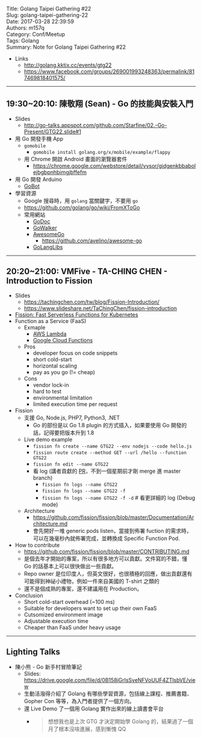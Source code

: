 Title: Golang Taipei Gathering #22  
Slug: golang-taipei-gathering-22  
Date: 2017-03-28 22:39:59  
Authors: m157q  
Category: Conf/Meetup  
Tags: Golang  
Summary: Note for Golang Taipei Gathering #22  
  
  
+ Links  
    + <http://golang.kktix.cc/events/gtg22>  
    + <https://www.facebook.com/groups/269001993248363/permalink/817469818401575/>  
  
---  
  
## 19:30~20:10: 陳敬翔 (Sean) - Go 的技能與安裝入門  
  
+ Slides  
    + <http://go-talks.appspot.com/github.com/Starfine/02.-Go-Present/GTG22.slide#1>  
+ 用 Go 開發手機 App  
    + `gomobile`  
        + `gomobile install golang.org/x/mobile/example/flappy`  
    + 用 Chrome 開啟 Android 畫面的瀏覽器套件  
        + <https://chrome.google.com/webstore/detail/vysor/gidgenkbbabolejbgbpnhbimgjbffefm>  
+ 用 Go 開發 Arduino  
    + [GoBot](https://gobot.io)  
+ 學習資源  
    + Google 搜尋時，用 `golang` 當關鍵字，不要用 `go`  
    + <https://github.com/golang/go/wiki/FromXToGo>  
    + 常用網站  
        + [GoDoc](https://godoc.org/)  
        + [GoWalker](https://gowalker.org/)  
        + [AwesomeGo](https://awesome-go.com/)  
            + <https://github.com/avelino/awesome-go>  
        + [GoLangLibs](https://golanglibs.com/)  
  
  
---  
  
## 20:20~21:00: VMFive - TA-CHING CHEN - Introduction to Fission  
  
+ Slides  
    + <https://tachingchen.com/tw/blog/Fission-Introduction/>  
    + <https://www.slideshare.net/TaChingChen/fission-introduction>  
+ [Fission: Fast Serverless Functions for Kubernetes](https://github.com/fission/fission)  
+ Function as a Service (FaaS)  
    + Exmaple  
        + [AWS Lambda](https://aws.amazon.com/lambda/)  
        + [Google Cloud Functions](https://cloud.google.com/functions/)  
    + Pros  
        + developer focus on code snippets  
        + short cold-start  
        + horizontal scaling  
        + pay as you go (!= cheap)  
    + Cons  
        + vendor lock-in  
        + hard to test  
        + environmental limitation  
        + limited execution time per request  
+ Fission  
    + 支援 Go, Node.js, PHP7, Python3, .NET  
        + Go 的部份是以 Go 1.8 plugin 的方式插入，如果要使用 Go 開發的話，記得要把版本升到 1.8  
    + Live demo example  
        + `fission fn create --name GTG22 --env nodejs --code hello.js`  
        + `fission route create --method GET --url /hello --function GTG22`  
        + `fission fn edit --name GTG22`  
        + 看 log (講者貢獻的 [PR](https://github.com/fission/fission/pull/131)，不到一個星期前才剛 merge 進 master branch)  
            + `fission fn logs --name GTG22`  
            + `fission fn logs --name GTG22 -f`  
            + `fission fn logs --name GTG22 -f -d` # 看更詳細的 log (Debug mode)  
    + Architecture  
        + <https://github.com/fission/fission/blob/master/Documentation/Architecture.md>  
        + 會先開好一堆 generic pods listen，當接到佈署 fuction 的需求時，可以在幾毫秒內就佈署完成，並轉換成 Specific Function Pod.  
+ How to contribute  
    + <https://github.com/fission/fission/blob/master/CONTRIBUTING.md>  
    + 是個去年才開始的專案，所以有很多地方可以貢獻。文件寫的不錯，懂 Go 的話基本上可以很快做出一些貢獻。  
    + Repo owner 是位印度人，但英文很好，也很積極的回應，做出貢獻還有可能得到神祕小禮物，例如一件來自美國的 T-shirt 之類的  
    + 還不是個成熟的專案，還不建議用在 Production。  
+ Conclusion  
    + Short cold-start overhead (~100 ms)  
    + Suitable for developers want to set up their own FaaS  
    + Cutsomized environment image  
    + Adjustable execution time  
    + Cheaper than FaaS under heavy usage  
  
---  
  
## Lighting Talks  
  
+ 陳小熊 - Go 新手村冒險筆記  
    + Slides: <https://drive.google.com/file/d/0B158iGrlsSveNFVoUUF4ZTlsbVE/view>  
    + 生動活潑得介紹了 Golang 有哪些學習資源，包括線上課程、推薦書籍、Gopher Con 等等，為入門者提供了一個方向。  
    + 還 Live Demo 了一個用 Golang 實作出來的線上讀書會平台  
        + > 想想我也是上次 GTG 才決定開始學 Golang 的，結果過了一個月了根本沒啥進展，感到慚愧 QQ  
